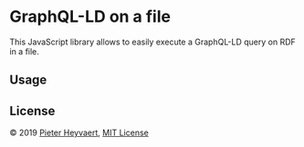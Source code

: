 # GraphQL-LD on a file

This JavaScript library allows to easily execute a GraphQL-LD query on RDF in a file.

## Usage

## License

© 2019 [Pieter Heyvaert](https://pieterheyvaert.com), [MIT License](https://github.com/pheyvaer/graphqlld-on-file/blob/master/LICENSE.md)
